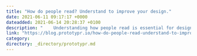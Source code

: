 ```yaml
---
title: "How do people read? Understand to improve your design."
date: 2021-06-11 09:17:17 +0000
dateadded: 2021-06-14 20:28:37 +0100
description: "    Understanding how people read is essential for designers, particularly important to those who create products that involve reading…  Continue reading on Prototypr »  "
link: "https://blog.prototypr.io/how-do-people-read-understand-to-improve-your-design-6077f3ea85ca?source=rss----eb297ea1161a---4"
category:
directory: _directory/prototypr.md
---
```

